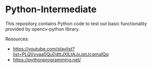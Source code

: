 # Python-Intermediate

This repository contains Python code to test out basic functionality provided by opencv-python library.

Resources:
- https://youtube.com/playlist?list=PLQVvvaa0QuDdttJXlLtAJxJetJcqmqlQq
- https://pythonprogramming.net/
